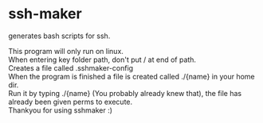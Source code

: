 # ssh-maker
generates bash scripts for ssh.

This program will only run on linux.  
When entering key folder path, don't put / at end of path.  
Creates a file called .sshmaker-config  
When the program is finished a file is created called ./{name} in your home dir.  
Run it by typing ./{name} (You probably already knew that), the file has already been given perms to execute.  
Thankyou for using sshmaker :)
